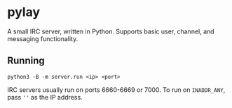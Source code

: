 # pylay

A small IRC server, written in Python. Supports basic user, channel, and
messaging functionality.

## Running

```
python3 -B -m server.run <ip> <port>
```

IRC servers usually run on ports 6660-6669 or 7000. To run on `INADDR_ANY`,
pass `''` as the IP address.
